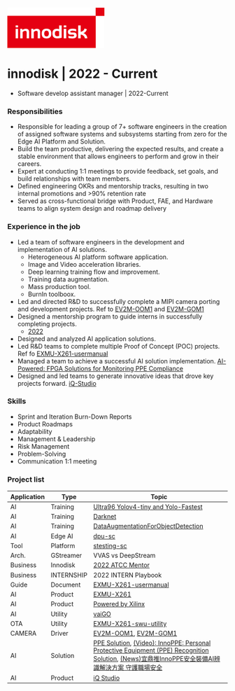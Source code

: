 ![logo](./../img/innodisk_logo.png)  

# innodisk | 2022 - Current
- Software develop assistant manager | 2022-Current    


### Responsibilities
- Responsible for leading a group of 7+ software engineers in the creation of assigned software systems and subsystems starting from zero for the Edge AI Platform and Solution.
- Build the team productive, delivering the expected results, and create a stable environment that allows engineers to perform and grow in their careers.
- Expert at conducting 1:1 meetings to provide feedback, set goals, and build relationships with team members.
- Defined engineering OKRs and mentorship tracks, resulting in two internal promotions and >90% retention rate
- Served as cross-functional bridge with Product, FAE, and Hardware teams to align system design and roadmap delivery

### Experience in the job
- Led a team of software engineers in the development and implementation of AI solutions.
	- Heterogeneous AI platform software application.
	- Image and Video acceleration libraries.
	- Deep learning training flow and improvement.
	- Training data augmentation. 
	- Mass production tool.
	- BurnIn toolboox.
- Led and directed R&D to successfully complete a MIPI camera porting and development projects. Ref to [EV2M-OOM1](https://www.innodisk.com/en/products/embedded-peripheral/camera-module/ev2m-oom1) and [EV2M-GOM1](https://www.innodisk.com/en/products/embedded-peripheral/camera-module/ev2m-gom1)
- Designed a mentorship program to guide interns in successfully completing projects.
	- [2022](https://www.youtube.com/watch?v=EgwOABjZdh8)
- Designed and analyzed AI application solutions.
- Led R&D teams to complete multiple Proof of Concept (POC) projects. Ref fo [EXMU-X261-usermanual](https://github.com/InnoIPA/EXMU-X261-usermanual) 
- Managed a team to achieve a successful AI solution implementation. [AI-Powered: FPGA Solutions for Monitoring PPE Compliance](https://www.innodisk.com/cht/case-study/fpga-solutions-for-monitoring-ppe-compliance)
- Designed and led teams to generate innovative ideas that drove key projects forward. [iQ-Studio](https://github.com/InnoIPA/iQ-Studio)

### Skills
- Sprint and Iteration Burn-Down Reports
- Product Roadmaps
- Adaptability
- Management & Leadership
- Risk Management
- Problem-Solving
- Communication 1:1 meeting


### Project list
Application | Type | Topic 
--- | --- | --- | 
AI | Training | [Ultra96 Yolov4-tiny and Yolo-Fastest](https://github.com/aiotads/Ultra96-Yolov4-tiny-and-Yolo-Fastest)
AI | Training | [Darknet](https://github.com/aiotads/darknet)
AI | Training | [DataAugmentationForObjectDetection](https://github.com/aiotads/DataAugmentationForObjectDetection)
AI | Edge AI | [dpu-sc](https://github.com/InnoIPA/dpu-sc)
Tool | Platform | [stesting-sc](https://github.com/InnoIPA/stesting-sc)
Arch. | GStreamer | VVAS vs DeepStream
Business | Innodisk  | [2022 ATCC Mentor](https://www.atcc.co/)
Business | INTERNSHIP  | 2022 INTERN Playbook
Guide | Document | [EXMU-X261-usermanual](https://github.com/InnoIPA/EXMU-X261-usermanual)
AI | Product | [EXMU-X261](https://www.innodisk.com/en/products/embedded-peripheral/fpga/exmu-x261)
AI | Product | [Powered by Xilinx](https://www.xilinx.com/video/corporate/innodisk-machine-vision-solution-kit-powered-by-amd-kria-som.html)
AI | Utility | [vaiGO](https://github.com/InnoIPA/vaiGO)
OTA | Utility | [EXMU-X261-swu-utility](https://github.com/InnoIPA/EXMU-X261-swu-utility)
CAMERA | Driver | [EV2M-OOM1](https://www.innodisk.com/en/products/embedded-peripheral/camera-module/ev2m-oom1), [EV2M-GOM1](https://www.innodisk.com/en/products/embedded-peripheral/camera-module/ev2m-gom1)
AI | Solution | [PPE Solution](https://www.innodisk.com/en/applications/InnoPPE), [(Video): InnoPPE: Personal Protective Equipment (PPE) Recognition Solution](https://www.youtube.com/watch?v=c2Ny1DY2oKg), [(News)宜鼎推InnoPPE安全裝備AI辨識解決方案 守護職場安全](https://rcwww.innodisk.com/cht/news/innoppe-ai-recognition-solution)
AI | Product | [iQ Studio](https://github.com/InnoIPA/iQ-Studio)
